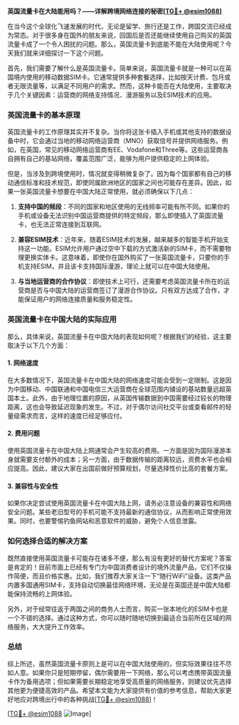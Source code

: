 **英国流量卡在大陆能用吗？——详解跨境网络连接的秘密[[TG💪+ @esim1088](https://t.me/s/esim1088)]**

在当今这个全球化飞速发展的时代，无论是留学、旅行还是工作，跨国交流已经成为常态。对于很多身在国外的朋友来说，回国后是否还能继续使用自己购买的英国流量卡成了一个令人困扰的问题。那么，英国流量卡到底能不能在大陆使用呢？今天我们就来详细探讨一下这个问题。

首先，我们需要了解什么是英国流量卡。简单来说，英国流量卡就是一种可以在英国境内使用的移动数据SIM卡。它通常提供多种套餐选择，比如按天计费、包月或者无限流量等，以满足不同用户的需求。然而，这种卡能否在大陆使用，主要取决于几个关键因素：运营商的网络支持情况、漫游服务以及ESIM技术的应用。

### **英国流量卡的基本原理**

英国流量卡的工作原理其实并不复杂。当你将这张卡插入手机或其他支持的数据设备中时，它会通过当地的移动网络运营商（MNO）获取信号并提供网络服务。例如，在英国，常见的移动网络运营商有EE、Vodafone和Three等。这些运营商各自拥有自己的基站网络，覆盖范围广泛，能够为用户提供稳定的上网体验。

但是，当涉及到跨境使用时，情况就变得稍微复杂了。因为每个国家都有自己的移动通信标准和技术规范，即使同属欧洲地区的国家之间也可能存在差异。因此，如果一张英国流量卡想要在中国大陆正常使用，就必须确保以下几点：

1. **支持中国的频段**：不同的国家和地区使用的无线频率可能有所不同。如果你的手机或设备无法识别中国运营商提供的特定频段，那么即使插入了英国流量卡，也无法正常连接到互联网。
   
2. **兼容ESIM技术**：近年来，随着ESIM技术的发展，越来越多的智能手机开始支持这一功能。ESIM允许用户通过空中下载的方式激活新的SIM卡，而不需要物理更换实体卡。这意味着，即使你在国外购买了一张英国流量卡，只要你的手机支持ESIM，并且该卡支持国际漫游，理论上就可以在中国大陆使用。

3. **与当地运营商的合作协议**：即使技术上可行，还需要考虑英国流量卡所在的运营商是否与中国大陆的运营商签订了漫游合作协议。只有双方达成了合作，才能保证用户的网络连接质量和服务稳定性。

### **英国流量卡在中国大陆的实际应用**

那么，具体来说，英国流量卡在中国大陆的表现如何呢？根据我们的经验，这主要取决于以下几个方面：

#### **1. 网络速度**
在大多数情况下，英国流量卡在中国大陆的网络速度可能会受到一定限制。这是因为中国移动、中国联通和中国电信三大运营商在全球范围内铺设的基站数量远超英国本土。此外，由于地理位置的原因，从英国传输数据到中国需要经过较长的物理距离，这也会导致延迟现象的发生。不过，对于偶尔访问社交平台或查看邮件的轻量级需求而言，这样的速度已经足够应付。

#### **2. 费用问题**
使用英国流量卡在中国大陆上网通常会产生较高的费用。一方面是因为国际漫游本身就需要支付额外的成本；另一方面，由于数据传输的距离较远，资费水平也会相应提高。因此，建议大家在出国前做好预算规划，尽量选择性价比高的套餐方案。

#### **3. 兼容性与安全性**
如果你决定尝试使用英国流量卡在中国大陆上网，请务必注意设备的兼容性和网络安全问题。某些老旧型号的手机可能不支持最新的通信协议，从而影响正常使用效果。同时，也要警惕钓鱼网站和恶意软件的威胁，避免个人信息泄露。

### **如何选择合适的解决方案**

既然直接使用英国流量卡可能存在诸多不便，那么有没有更好的替代方案呢？答案是肯定的！目前市面上已经有专门为中国消费者设计的境外流量产品，它们不仅操作简便，而且价格实惠。比如，我们推荐大家关注一下“随行WiFi”设备。这类产品内置多国通用SIM卡，支持自动切换最佳网络环境，无论是在英国还是中国大陆都能保持流畅的上网体验。

另外，对于经常往返于两国之间的商务人士而言，购买一张本地化的ESIM卡也是一个不错的选择。通过这种方式，你可以随时随地切换到最适合当前所在区域的网络服务，大大提升工作效率。

### **总结**

综上所述，虽然英国流量卡原则上是可以在中国大陆使用的，但实际效果往往不尽如人意。如果你只是短期停留，偶尔需要用一下网络，那么可以考虑携带英国流量卡作为备用选项；但如果需要长期稳定地享受高质量的网络服务，则建议优先选择其他更为便捷高效的产品。希望本文能为大家提供有价值的参考信息，帮助大家更好地应对跨境出行中的各种挑战[[TG💪+ @esim1088](https://t.me/s/esim1088)]！

[[TG💪+ @esim1088](https://t.me/s/esim1088) ![Image](https://i.postimg.cc/4NQfJmqS/Snipaste-2025-05-13-00-14-12.png)]